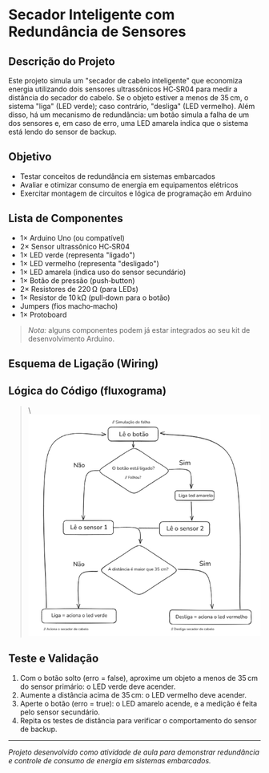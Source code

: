# Secador Inteligente com Redundância de Sensores

## Descrição do Projeto

Este projeto simula um "secador de cabelo inteligente" que economiza energia utilizando dois sensores ultrassônicos HC‑SR04 para medir a distância do secador do cabelo. Se o objeto estiver a menos de 35 cm, o sistema "liga" (LED verde); caso contrário, "desliga" (LED vermelho). Além disso, há um mecanismo de redundância: um botão simula a falha de um dos sensores e, em caso de erro, uma LED amarela indica que o sistema está lendo do sensor de backup.

## Objetivo

- Testar conceitos de redundância em sistemas embarcados
- Avaliar e otimizar consumo de energia em equipamentos elétricos
- Exercitar montagem de circuitos e lógica de programação em Arduino

## Lista de Componentes

- 1× Arduino Uno (ou compatível)
- 2× Sensor ultrassônico HC‑SR04
- 1× LED verde (representa "ligado")
- 1× LED vermelho (representa "desligado")
- 1× LED amarela (indica uso do sensor secundário)
- 1× Botão de pressão (push‑button)
- 2× Resistores de 220 Ω (para LEDs)
- 1× Resistor de 10 kΩ (pull‑down para o botão)
- Jumpers (fios macho‑macho)
- 1× Protoboard

> *Nota:* alguns componentes podem já estar integrados ao seu kit de desenvolvimento Arduino.

## Esquema de Ligação (Wiring)

## Lógica do Código (fluxograma)

> \ ![Fluxograma](assets/fluxograma.png)

## Teste e Validação

1. Com o botão solto (erro = false), aproxime um objeto a menos de 35 cm do sensor primário: o LED verde deve acender.
2. Aumente a distância acima de 35 cm: o LED vermelho deve acender.
3. Aperte o botão (erro = true): o LED amarelo acende, e a medição é feita pelo sensor secundário.
4. Repita os testes de distância para verificar o comportamento do sensor de backup.

---

*Projeto desenvolvido como atividade de aula para demonstrar redundância e controle de consumo de energia em sistemas embarcados.*

